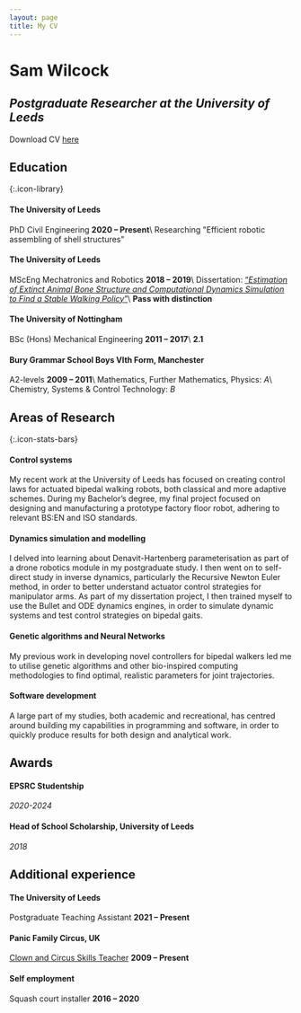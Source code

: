 ```yaml
---
layout: page
title: My CV
---
```


<h1>Sam Wilcock</h1>
<h2><i>Postgraduate Researcher at the University of Leeds</i></h2>

Download CV <a href="https://samwilcock.xyz/Files/CV.pdf" target="_top_">here</a>

## Education
{:.icon-library}

#### The University of Leeds
PhD Civil Engineering        **2020 – Present**\\
Researching "Efficient robotic assembling of shell structures"


#### The University of Leeds
MScEng Mechatronics and Robotics        **2018 – 2019**\\
Dissertation: <a href="https://www.researchgate.net/publication/341453763_Estimation_of_Extinct_Animal_Bone_Structure_and_Computational_Dynamics_Simulation_to_Find_a_Stable_Walking_Policy">“*Estimation of Extinct Animal Bone Structure and
Computational Dynamics Simulation to Find a Stable Walking Policy*”</a>\\
**Pass with distinction**


#### The University of Nottingham
BSc (Hons) Mechanical Engineering       **2011 – 2017**\\
**2.1** 


#### Bury Grammar School Boys VIth Form, Manchester
A2-levels        **2009 – 2011**\\
Mathematics, Further Mathematics, Physics: *A*\\
Chemistry, Systems & Control Technology: *B*


## Areas of Research
{:.icon-stats-bars}
#### Control systems
My recent work at the University of Leeds has focused on creating control laws for actuated bipedal walking robots, both classical and more adaptive schemes. During my Bachelor’s degree, my final project focused on designing and manufacturing a prototype factory floor robot, adhering to relevant BS:EN and ISO standards.

#### Dynamics simulation and modelling
I delved into learning about Denavit-Hartenberg parameterisation as part of a drone robotics module in my postgraduate study. I then went on to self-direct study in inverse dynamics, particularly the Recursive Newton Euler method, in order to better understand actuator control strategies for manipulator arms. As part of my dissertation project, I then trained myself to use the Bullet and ODE dynamics engines, in order to simulate dynamic systems and test control strategies on bipedal gaits.


#### Genetic algorithms and Neural Networks
My previous work in developing novel controllers for bipedal walkers led me to utilise genetic algorithms and other bio-inspired computing methodologies to find optimal,
realistic parameters for joint trajectories.


#### Software development
A large part of my studies, both academic and recreational, has centred around building my capabilities in programming and software, in order to quickly produce results for both design and analytical work.

## Awards
#### EPSRC Studentship
*2020-2024*

#### Head of School Scholarship, University of Leeds
*2018*

## Additional experience
#### The University of Leeds
Postgraduate Teaching Assistant        **2021 – Present**

#### Panic Family Circus, UK
[Clown and Circus Skills Teacher](http://www.panicfamilycircus.co.uk)        **2009 – Present**

#### Self employment
Squash court installer        **2016 – 2020**

